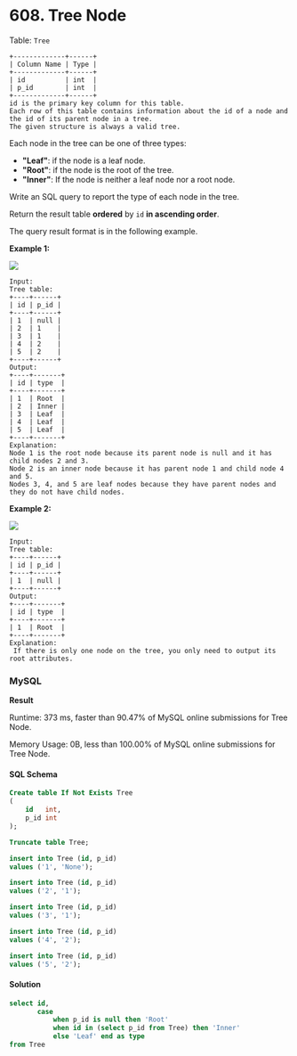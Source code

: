 # 608. Tree Node

Table: `Tree`

```
+-------------+------+
| Column Name | Type |
+-------------+------+
| id          | int  |
| p_id        | int  |
+-------------+------+
id is the primary key column for this table.
Each row of this table contains information about the id of a node and the id of its parent node in a tree.
The given structure is always a valid tree.
```

Each node in the tree can be one of three types:

* **"Leaf"**: if the node is a leaf node.
* **"Root"**: if the node is the root of the tree.
* **"Inner"**: If the node is neither a leaf node nor a root node.

Write an SQL query to report the type of each node in the tree.

Return the result table **ordered** by `id` **in ascending order**.

The query result format is in the following example.

**Example 1:**

![](https://assets.leetcode.com/uploads/2021/10/22/tree1.jpg)

```
Input: 
Tree table:
+----+------+
| id | p_id |
+----+------+
| 1  | null |
| 2  | 1    |
| 3  | 1    |
| 4  | 2    |
| 5  | 2    |
+----+------+
Output:
+----+-------+
| id | type  |
+----+-------+
| 1  | Root  |
| 2  | Inner |
| 3  | Leaf  |
| 4  | Leaf  |
| 5  | Leaf  |
+----+-------+
Explanation:
Node 1 is the root node because its parent node is null and it has child nodes 2 and 3.
Node 2 is an inner node because it has parent node 1 and child node 4 and 5.
Nodes 3, 4, and 5 are leaf nodes because they have parent nodes and they do not have child nodes.
```

**Example 2:**

![](https://assets.leetcode.com/uploads/2021/10/22/tree2.jpg)

```
Input: 
Tree table:
+----+------+
| id | p_id |
+----+------+
| 1  | null |
+----+------+
Output:
+----+-------+
| id | type  |
+----+-------+
| 1  | Root  |
+----+-------+
Explanation:
 If there is only one node on the tree, you only need to output its root attributes.
```

### MySQL <a href="#javascript" id="javascript"></a>

**Result**

Runtime: 373 ms, faster than 90.47% of MySQL online submissions for Tree Node.

Memory Usage: 0B, less than 100.00% of MySQL online submissions for Tree Node.

#### SQL Schema

```sql
Create table If Not Exists Tree
(
    id   int,
    p_id int
);

Truncate table Tree;

insert into Tree (id, p_id)
values ('1', 'None');

insert into Tree (id, p_id)
values ('2', '1');

insert into Tree (id, p_id)
values ('3', '1');

insert into Tree (id, p_id)
values ('4', '2');

insert into Tree (id, p_id)
values ('5', '2');
```

#### Solution <a href="#javascript" id="javascript"></a>

```sql
select id,
       case 
           when p_id is null then 'Root'
           when id in (select p_id from Tree) then 'Inner'
           else 'Leaf' end as type
from Tree
```
